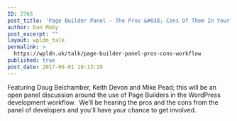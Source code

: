 ```yaml
---
ID: 2765
post_title: 'Page Builder Panel – The Pros &#038; Cons Of Them In Your Workflow'
author: Dan Maby
post_excerpt: ""
layout: wpldn_talk
permalink: >
  https://wpldn.uk/talk/page-builder-panel-pros-cons-workflow
published: true
post_date: 2017-08-01 18:13:19
---
```

Featuring Doug Belchamber, Keith Devon and Mike Pead; this will be an open panel discussion around the use of Page Builders in the WordPress development workflow.  We’ll be hearing the pros and the cons from the panel of developers and you’ll have your chance to get involved.